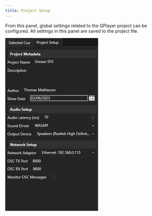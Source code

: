 ```yaml
---
title: Project Setup
---
```


From this panel, global settings related to the QPlayer project can be 
configured. All settings in this panel are saved to the project file.

![Cue Stack](../../../assets/project-setup.png)
